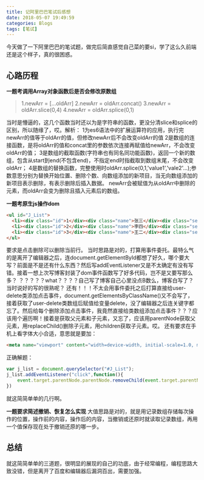 ```yaml
---
title: 记阿里巴巴笔试后感想
date: 2018-05-07 19:49:59
categories: Blogs
tags: [笔试]
---
```

今天做了一下阿里巴巴的笔试题，做完后简直感觉自己菜的要si，学了这么久前端还是这个样子，真的很困惑。<!--more-->
## 心路历程
**一题考调用Array对象函数后是否会修改原数组**
> 1.newArr = [...oldArr]
  2.newArr = oldArr.concat()
  3.newArr = oldArr.slice(0,4)
  4.newArr = oldArr.splice(0,1)

当时是懵逼的，这几个函数当时还以为是字符串的函数，更没分清slice和splice的区别，所以随缘了，哎。解析：
1为es6语法中的扩展运算符的应用，执行完newArr的值等于oldArr的值，但修改newArr后不会改变oldArr的值
2是数组的连接函数，是将oldArr的值和concat里的参数依次连接再赋值给newArr，不会改变oldArr的值；
3是数组的截取函数(字符串也有同名同功能函数)，返回一个新的数组，包含从start到end(不包含end)，不指定end时指截取到数组末尾，不会改变oldArr；
4是数组的替换函数，完整使用时oldArr.splice(0,1,'value1','vale2'...);参数意思分别为替换开始位置、删除个数、向数组添加的新项目，当无向数组添加的新项目表示删除，有表示删除后插入数据。 newArr会被赋值为从oldArr中删除的元素，而oldArr会变为删除且插入元素后的数组。

**一题考原生js操作dom**
```html
<ul id="J_List">
  <li><div class="id">1</div><div class="name">张三</div><div class="sex">男</div><div class="tel">13788888888</div><div class="province">浙江</div><div class="user-delete">删除</div></li>
  <li><div class="id">2</div><div class="name">李四</div><div class="sex">女</div><div class="tel">13788887777</div><div class="province">四川</div><div class="user-delete">删除</div></li>
  <li><div class="id">3</div><div class="name">王二</div><div class="sex">男</div><div class="tel">13788889999</div><div class="province">广东</div><div class="user-delete">删除</div></li>
</ul>
```
要求是点击删除可以删除当前行。
当时思路是对的，打算用事件委托。最特么气的是离开了编辑器之后，连document.getElementById都想了好久，哪个要大写？前面是不是还有什么东西？然后写addEventListener又是不太确定有没有写错。接着一想上次写博客封装了dom事件函数写了好多代码，岂不是又要写那么多？ ？？？？？what？？？？自己写了博客自己心里没点B数么，博客白写了？当时说好的写的很熟呢？
还有！！！不太会用事件委托之后打算直接给user-delete类添加点击事件，document.getElementsByClassName()又不会写了，接着获取了user-delete类数组后赋值给变量delete，没了编辑器之后连关键字都忘了。然后给每个删除添加点击事件，我竟然直接给类数组添加点击事件？？？应该用个遍历啊！接着是获取父元素和子元素，又忘了，应该用parentNode获取父元素，用replaceChild()删除子元素，用children获取子元素。哎。
还有要求在手机上看字体大小合适，意思就是要加：
```html
<meta name="viewport" content="width=device-width, initial-scale=1.0, minimum-scale=1.0, maximum-scale=1.0, user-scalable=no">
```
正确解题：
```javascript
var j_list = document.querySelector("#J_List");
j_list.addEventListener("click",function(){
  	event.target.parentNode.parentNode.removeChild(event.target.parentNode)
})
```
就这简简单单的几行啊。

**一题要求简述撤销、恢复怎么实现**
大值思路是对的，就是用记录数组存储每次操作的位置，操作前的内容，操作后的内容，当撤销或还原时就读取记录数组，再用一个值保存现在处于撤销还原的哪一步。

## 总结
就这简简单单的三道题，很明显的展现的自己的功底，由于经常编程，编程思路大致没错，但是离开了百度和编辑器后漏洞百出，需要加强。